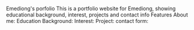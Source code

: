 Emediong's porfolio
This is a portfolio website for Emediong, showing educational background, interest, projects and contact info
Features 
About me:
Education Background:
Interest:
Project: 
contact form:
